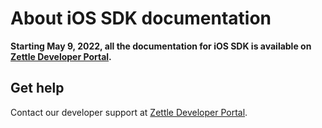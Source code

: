# About iOS SDK documentation
**Starting May 9, 2022, all the documentation for iOS SDK is available on [Zettle Developer Portal](https://developer.zettle.com/docs/ios-sdk).**

## Get help

Contact our developer support at [Zettle Developer Portal](https://ext-izettle.atlassian.net/servicedesk/customer/portal/3). 
